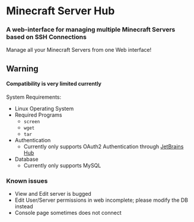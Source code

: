 # Minecraft Server Hub
### A web-interface for managing multiple Minecraft Servers based on SSH Connections

Manage all your Minecraft Servers from one Web interface!

## Warning
#### Compatibility is very limited currently
System Requirements:
- Linux Operating System
- Required Programs
  - `screen`
  - `wget`
  - `tar`
- Authentication
  - Currently only supports OAuth2 Authentication through [JetBrains Hub](https://www.jetbrains.com/hub/)
- Database
  - Currently only supports MySQL

### Known issues
- View and Edit server is bugged
- Edit User/Server permissions in web incomplete; please modify the DB instead
- Console page sometimes does not connect
